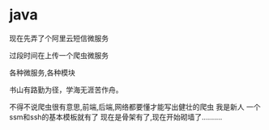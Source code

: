 # java

现在先弄了个阿里云短信微服务

过段时间在上传一个爬虫微服务

各种微服务,各种模块

书山有路勤为径，学海无涯苦作舟。

不得不说爬虫很有意思,前端,后端,网络都要懂才能写出健壮的爬虫
我是新人
一个ssm和ssh的基本模板就有了
现在是骨架有了,现在开始砌墙了..........
